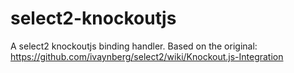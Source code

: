 select2-knockoutjs
==================

A select2 knockoutjs binding handler. Based on the original: https://github.com/ivaynberg/select2/wiki/Knockout.js-Integration
